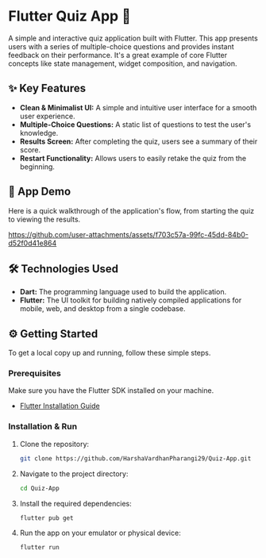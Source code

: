# Flutter Quiz App 🧠

A simple and interactive quiz application built with Flutter. This app presents users with a series of multiple-choice questions and provides instant feedback on their performance. It's a great example of core Flutter concepts like state management, widget composition, and navigation.


## ✨ Key Features

- **Clean & Minimalist UI:** A simple and intuitive user interface for a smooth user experience.
- **Multiple-Choice Questions:** A static list of questions to test the user's knowledge.
- **Results Screen:** After completing the quiz, users see a summary of their score.
- **Restart Functionality:** Allows users to easily retake the quiz from the beginning.


## 🚀 App Demo

Here is a quick walkthrough of the application's flow, from starting the quiz to viewing the results.


https://github.com/user-attachments/assets/f703c57a-99fc-45dd-84b0-d52f0d41e864




## 🛠️ Technologies Used

- **Dart:** The programming language used to build the application.
- **Flutter:** The UI toolkit for building natively compiled applications for mobile, web, and desktop from a single codebase.


## ⚙️ Getting Started

To get a local copy up and running, follow these simple steps.

### Prerequisites

Make sure you have the Flutter SDK installed on your machine.
- [Flutter Installation Guide](https://docs.flutter.dev/get-started/install)

### Installation & Run

1.  Clone the repository:
    ```sh
    git clone https://github.com/HarshaVardhanPharangi29/Quiz-App.git
    ```
2.  Navigate to the project directory:
    ```sh
    cd Quiz-App
    ```
3.  Install the required dependencies:
    ```sh
    flutter pub get
    ```
4.  Run the app on your emulator or physical device:
    ```sh
    flutter run
    ```
